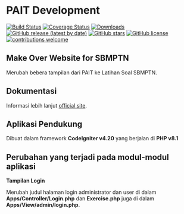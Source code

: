 # PAIT Development

[![Build Status](https://github.com/codeigniter4/CodeIgniter4/workflows/PHPUnit/badge.svg)](https://pait.devinc.website)
[![Coverage Status](https://coveralls.io/repos/github/codeigniter4/CodeIgniter4/badge.svg?branch=develop)](https://pait.devinc.website)
[![Downloads](https://poser.pugx.org/codeigniter4/framework/downloads)](https://pait.devinc.website)
[![GitHub release (latest by date)](https://img.shields.io/github/v/release/codeigniter4/CodeIgniter4)](https://pait.devinc.website)
[![GitHub stars](https://img.shields.io/github/stars/codeigniter4/CodeIgniter4)](https://pait.devinc.website)
[![GitHub license](https://img.shields.io/github/license/codeigniter4/CodeIgniter4)](https://pait.devinc.website)
[![contributions welcome](https://img.shields.io/badge/contributions-welcome-brightgreen.svg?style=flat)](https://pait.devinc.website)


## Make Over Website for SBMPTN

Merubah bebera tampilan dari PAIT ke Latihan Soal SBMPTN.

## Dokumentasi
Informasi lebih lanjut [official site](http://pait.devinc.website).


## Aplikasi Pendukung

Dibuat dalam framework **CodeIgniter v4.20** yang berjalan di **PHP v8.1**


## Perubahan yang terjadi pada modul-modul aplikasi

**Tampilan Login**

Merubah judul halaman login administrator dan user di dalam **Apps/Controller/Login.php** dan **Exercise.php** juga di dalam **Apps/View/admin/login.php**.